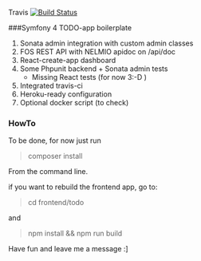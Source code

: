 Travis [![Build Status](https://travis-ci.org/fzan/Symfony-react-todo.svg?branch=master)](https://travis-ci.org/fzan/Symfony-react-todo)

###Symfony 4 TODO-app boilerplate

1) Sonata admin integration with custom admin classes
2) FOS REST API with NELMIO apidoc on /api/doc 
3) React-create-app dashboard
4) Some Phpunit backend + Sonata admin tests
   - Missing React tests (for now 3:-D ) 
5) Integrated travis-ci 
6) Heroku-ready configuration
7) Optional docker script (to check)

### HowTo
To be done, for now just run 

> composer install

From the command line.

if you want to rebuild the frontend app, go to:

> cd frontend/todo

and

> npm install && npm run build


Have fun and leave me a message :]